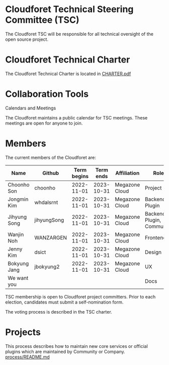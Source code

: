 # Cloudforet Technical Steering Committee (TSC)

The Cloudforet TSC will be responsible for all technical oversight of the open source project.

# Cloudforet Technical Charter

The Cloudforet Technical Charter is located in [CHARTER.pdf](CHARTER.pdf)

# Collaboration Tools

Calendars and Meetings

The Cloudforet maintains a public calendar for TSC meetings. These meetings are open for anyone to join.

# Members

The current members of the Cloudforet are:

| Name | Github | Term begins | Term ends | Affiliation | Role        |
| ---- | ------ | ------------|-------------|-----------| ----------- |
| Choonho Son | choonho | 2022-11-01 | 2023-10-31 | Megazone Cloud | Project |
| Jongmin Kim | whdalsrnt | 2022-11-01 | 2023-10-31 | Megazone Cloud | Backend, Plugin |
| Jihyung Song | jihyungSong | 2022-11-01 | 2023-10-31 | Megazone Cloud | Backend, Plugin, Community |
| Wanjin Noh  | WANZARGEN | 2022-11-01 | 2023-10-31 | Megazone Cloud | Frontend |
| Jenny Kim | dsict | 2022-11-01 | 2023-10-31 | Megazone Cloud | Design |
| Bokyung Jang | jbokyung2 | 2022-11-01 | 2023-10-31 | Megazone Cloud | UX     |
| We want you  |           |            |            |                | Docs     |


TSC membership is open to Cloudforet project committers. Prior to each election, candidates must submit a self-nomination form.

The voting process is described in the TSC charter.

# Projects

This process describes how to maintain new core services or official plugins which are maintained by Community or Company.
[process/README.md](process/README.md)
